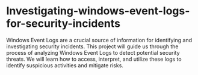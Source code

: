 # Investigating-windows-event-logs-for-security-incidents
Windows Event Logs are a crucial source of information for identifying and investigating security incidents. This project will guide us through the process of analyzing Windows Event Logs to detect potential security threats. We will learn how to access, interpret, and utilize these logs to identify suspicious activities and mitigate risks.
